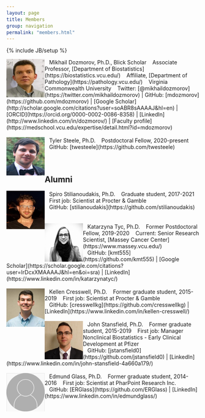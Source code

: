 ```yaml
---
layout: page
title: Members
group: navigation
permalink: "members.html"
---
```

{% include JB/setup %}

<img alt="Mikhail Dozmorov" align="left" src="media/people/MikhailDozmorov.jpg" width="100" height="100"/>
&nbsp;&nbsp;&nbsp;Mikhail Dozmorov, Ph.D., Blick Scholar  
&nbsp;&nbsp;&nbsp;Associate Professor, [Department of Biostatistics](https://biostatistics.vcu.edu/)  
&nbsp;&nbsp;&nbsp;Affiliate, [Department of Pathology](https://pathology.vcu.edu/)  
&nbsp;&nbsp;&nbsp;Virginia Commonwealth University  
<!-- &nbsp;&nbsp;&nbsp;[CV](./files/Dozmorov_M-CV.pdf) -->  
&nbsp;&nbsp;&nbsp;Twitter: [@mikhaildozmorov](https://twitter.com/mikhaildozmorov) |
GitHub: [mdozmorov](https://github.com/mdozmorov) | [Google Scholar](http://scholar.google.com/citations?user=soABR8sAAAAJ&hl=en) | [ORCID](https://orcid.org/0000-0002-0086-8358) | [LinkedIn](http://www.linkedin.com/in/dozmorov/) | [Faculty profile](https://medschool.vcu.edu/expertise/detail.html?id=mdozmorov)
<br>
<br>

<img alt="Tyler Steele" align="left" src="media/people/TylerSteele.jpg" width="100" height="100"/>
&nbsp;&nbsp;&nbsp;Tyler Steele, Ph.D.  
&nbsp;&nbsp;&nbsp;Postdoctoral Fellow, 2020-present  
<br>
&nbsp;&nbsp;&nbsp;GitHub: [twesteele](https://github.com/twesteele)   
<br>
<br>
<br>

## Alumni

<img alt="Spiro Stilianoudakis" align="left" src="media/people/SpiroStilianoudakis.jpg" width="100" height="100"/>
&nbsp;&nbsp;&nbsp;Spiro Stilianoudakis, Ph.D.   
&nbsp;&nbsp;&nbsp;Graduate student, 2017-2021  
&nbsp;&nbsp;&nbsp;First job: Scientist at Procter & Gamble  
<br>
&nbsp;&nbsp;&nbsp;GitHub: [stilianoudakis](https://github.com/stilianoudakis)   
<br>
<br>
<br>

<img alt="Katarzyna Tyc" align="left" src="media/people/KatarzynaTyc.jpg" width="100" height="100"/>
&nbsp;&nbsp;&nbsp;Katarzyna Tyc, Ph.D.  
&nbsp;&nbsp;&nbsp;Former Postdoctoral Fellow, 2019-2020  
&nbsp;&nbsp;&nbsp;Current: Senior Research Scientist, [Massey Cancer Center](https://www.massey.vcu.edu/)  
<br>
&nbsp;&nbsp;&nbsp;GitHub: [kmt555](https://github.com/kmt555) | [Google Scholar](https://scholar.google.com/citations?user=IrDcxXMAAAAJ&hl=en&oi=sra) | [LinkedIn](https://www.linkedin.com/in/katarzynatyc/)   
<br>
<br>

<img alt="Kellen Cresswell" align="left" src="media/people/KellenCresswell.jpg" width="100" height="100"/>
&nbsp;&nbsp;&nbsp;Kellen Cresswell, Ph.D.  
&nbsp;&nbsp;&nbsp;Former graduate student, 2015-2019  
&nbsp;&nbsp;&nbsp;First job: Scientist at Procter & Gamble  
<br>
&nbsp;&nbsp;&nbsp;GitHub: [cresswellkg](https://github.com/cresswellkg) | [LinkedIn](https://www.linkedin.com/in/kellen-cresswell/)  
<br>
<br>

<img alt="John Stansfield" align="left" src="media/people/JohnStansfield.jpg" width="100" height="100"/>
&nbsp;&nbsp;&nbsp;John Stansfield, Ph.D.  
&nbsp;&nbsp;&nbsp;Former graduate student, 2015-2019  
&nbsp;&nbsp;&nbsp;First job: Manager Nonclinical Biostatistics - Early Clinical Development at Pfizer  
<br>
&nbsp;&nbsp;&nbsp;GitHub: [jstansfield0](https://github.com/jstansfield0) | [LinkedIn](https://www.linkedin.com/in/john-stansfield-4a660a179/)  
<br>
<br>

<img alt="Edmund Glass" align="left" src="media/people/240px-Missing_avatar.svg.png" width="100" height="100"/>
&nbsp;&nbsp;&nbsp;Edmund Glass, Ph.D.  
&nbsp;&nbsp;&nbsp;Former graduate student, 2014-2016  
&nbsp;&nbsp;&nbsp;First job: Scientist at PharPoint Research Inc.  
<br>
&nbsp;&nbsp;&nbsp;GitHub: [ERGlass](https://github.com/ERGlass) | [LinkedIn](https://www.linkedin.com/in/edmundglass/)  
<br>
<br>



